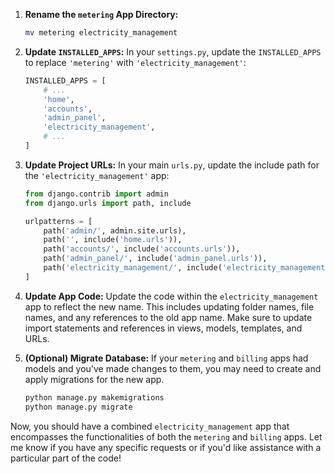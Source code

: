 
1. **Rename the `metering` App Directory:**

   ```bash
   mv metering electricity_management
   ```
2. **Update `INSTALLED_APPS`:**
   In your `settings.py`, update the `INSTALLED_APPS` to replace `'metering'` with `'electricity_management'`:

   ```python
   INSTALLED_APPS = [
       # ...
       'home',
       'accounts',
       'admin_panel',
       'electricity_management',
       # ...
   ]
   ```
3. **Update Project URLs:**
   In your main `urls.py`, update the include path for the `'electricity_management'` app:

   ```python
   from django.contrib import admin
   from django.urls import path, include

   urlpatterns = [
       path('admin/', admin.site.urls),
       path('', include('home.urls')),
       path('accounts/', include('accounts.urls')),
       path('admin_panel/', include('admin_panel.urls')),
       path('electricity_management/', include('electricity_management.urls')),
   ]
   ```
4. **Update App Code:**
   Update the code within the `electricity_management` app to reflect the new name. This includes updating folder names, file names, and any references to the old app name. Make sure to update import statements and references in views, models, templates, and URLs.
5. **(Optional) Migrate Database:**
   If your `metering` and `billing` apps had models and you've made changes to them, you may need to create and apply migrations for the new app.

   ```bash
   python manage.py makemigrations
   python manage.py migrate
   ```

Now, you should have a combined `electricity_management` app that encompasses the functionalities of both the `metering` and `billing` apps. Let me know if you have any specific requests or if you'd like assistance with a particular part of the code!
